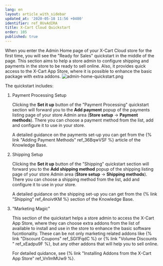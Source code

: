```yaml
---
lang: en
layout: article_with_sidebar
updated_at: '2020-05-18 11:56 +0400'
identifier: ref_0UvAdIRA
title: X-Cart Cloud Quickstart
order: 105
published: true
---
```

When you enter the Admin Home page of your X-Cart Cloud store for the first time, you will see the "Ready for Sales" quickstart in the middle of the page. This section aims to help a store admin to configure shipping and payments in the store to be ready to sell online. Also, it provides quick access to the X-Cart App Store, where it is possible to enhance the basic package with extra addons.
![admin-home-quickstart.png]({{site.baseurl}}/attachments/ref_0UvAdIRA/admin-home-quickstart.png)

The quickstart includes:

1. Payment Processing Setup
   
   Clicking the **Set it up** button of the "Payment Processing" quickstart section will forward you to the **Add payment** popup of the payments listing page of your store Admin area (**Store setup** -> **Payment methods**). There you can choose a payment method from the list, add and configure it to use in your store. 
   
   A detailed guidance on the payments set-up you can get from the {% link "Adding Payment Methods" ref_36BqwVSF %} article of the Knowledge Base.
   
2. Shipping Setup

   Clicking the **Set it up** button of the "Shipping" quickstart section will forward you to the **Add shipping method** popup of the shipping listing page of your store Admin area (**Store setup** -> **Shipping methods**). There you can choose a shipping method from the list, add and configure it to use in your store. 
    
   A detailed guidance on the shipping set-up you can get from the {% link "Shipping" ref_4noivtKM %} section of the Knowledge Base.
   
3. "Marketing Magic"
   
   This section of the quickstart helps a store admin to access the X-Cart App Store, where they can choose extra addons from the list of available to install and use in the store to enhance the basic software fucntionality. These can be not only marketing related addons like {% link "Discount Coupons" ref_SGI1FqdC %} or {% link "Volume Discounts " ref_xEadpu9F %}, but any other addons that will help you to sell online.
   
   For detailed quidance, see {% link "Installing Addons from the X-Cart App Store" ref_Vn1mMUw9 %}.
